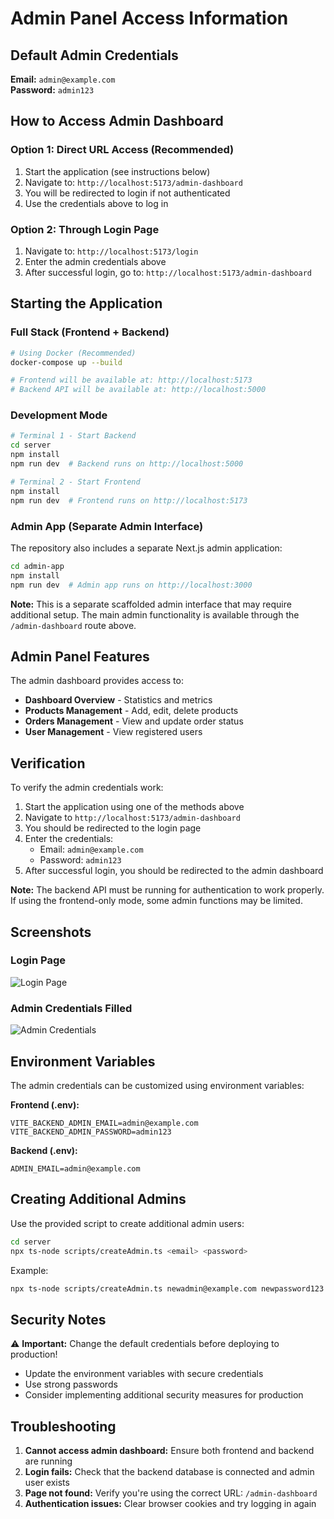 # Admin Panel Access Information

## Default Admin Credentials

**Email:** `admin@example.com`  
**Password:** `admin123`

## How to Access Admin Dashboard

### Option 1: Direct URL Access (Recommended)
1. Start the application (see instructions below)
2. Navigate to: `http://localhost:5173/admin-dashboard`
3. You will be redirected to login if not authenticated
4. Use the credentials above to log in

### Option 2: Through Login Page
1. Navigate to: `http://localhost:5173/login`
2. Enter the admin credentials above
3. After successful login, go to: `http://localhost:5173/admin-dashboard`

## Starting the Application

### Full Stack (Frontend + Backend)
```bash
# Using Docker (Recommended)
docker-compose up --build

# Frontend will be available at: http://localhost:5173
# Backend API will be available at: http://localhost:5000
```

### Development Mode
```bash
# Terminal 1 - Start Backend
cd server
npm install
npm run dev  # Backend runs on http://localhost:5000

# Terminal 2 - Start Frontend  
npm install
npm run dev  # Frontend runs on http://localhost:5173
```

### Admin App (Separate Admin Interface)
The repository also includes a separate Next.js admin application:

```bash
cd admin-app
npm install
npm run dev  # Admin app runs on http://localhost:3000
```

**Note:** This is a separate scaffolded admin interface that may require additional setup. The main admin functionality is available through the `/admin-dashboard` route above.

## Admin Panel Features

The admin dashboard provides access to:
- **Dashboard Overview** - Statistics and metrics
- **Products Management** - Add, edit, delete products
- **Orders Management** - View and update order status
- **User Management** - View registered users

## Verification

To verify the admin credentials work:

1. Start the application using one of the methods above
2. Navigate to `http://localhost:5173/admin-dashboard`
3. You should be redirected to the login page
4. Enter the credentials:
   - Email: `admin@example.com`
   - Password: `admin123`
5. After successful login, you should be redirected to the admin dashboard

**Note:** The backend API must be running for authentication to work properly. If using the frontend-only mode, some admin functions may be limited.

## Screenshots

### Login Page
![Login Page](https://github.com/user-attachments/assets/bad63328-3824-4fa4-8a77-1ba8f80cea28)

### Admin Credentials Filled
![Admin Credentials](https://github.com/user-attachments/assets/89515dbd-f2a9-4698-a5c2-4f8bf38d4860)

## Environment Variables

The admin credentials can be customized using environment variables:

**Frontend (.env):**
```
VITE_BACKEND_ADMIN_EMAIL=admin@example.com
VITE_BACKEND_ADMIN_PASSWORD=admin123
```

**Backend (.env):**
```
ADMIN_EMAIL=admin@example.com
```

## Creating Additional Admins

Use the provided script to create additional admin users:

```bash
cd server
npx ts-node scripts/createAdmin.ts <email> <password>
```

Example:
```bash
npx ts-node scripts/createAdmin.ts newadmin@example.com newpassword123
```

## Security Notes

⚠️ **Important:** Change the default credentials before deploying to production!

- Update the environment variables with secure credentials
- Use strong passwords
- Consider implementing additional security measures for production

## Troubleshooting

1. **Cannot access admin dashboard:** Ensure both frontend and backend are running
2. **Login fails:** Check that the backend database is connected and admin user exists
3. **Page not found:** Verify you're using the correct URL: `/admin-dashboard`
4. **Authentication issues:** Clear browser cookies and try logging in again